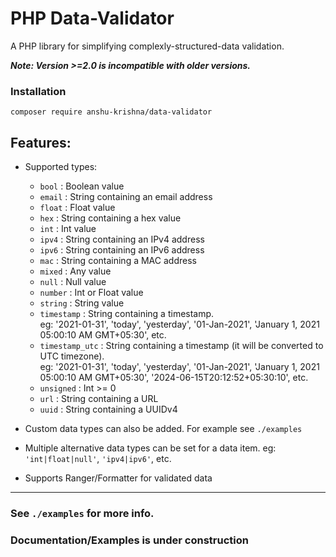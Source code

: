 # PHP Data-Validator
A PHP library for simplifying complexly-structured-data validation.

***Note: Version >=2.0 is incompatible with older versions.***

### Installation
```
composer require anshu-krishna/data-validator
```
## Features:
* Supported types:
	* `bool` : Boolean value
	* `email` : String containing an email address
	* `float` : Float value
	* `hex` : String containing a hex value
	* `int` : Int value
	* `ipv4` : String containing an IPv4 address
	* `ipv6` : String containing an IPv6 address
	* `mac` : String containing a MAC address
	* `mixed` : Any value
	* `null` : Null value
	* `number` : Int or Float value
	* `string` : String value
	* `timestamp` : String containing a timestamp.\
					eg: '2021-01-31', 'today', 'yesterday', '01-Jan-2021', 'January 1, 2021 05:00:10 AM GMT+05:30', etc.
	* `timestamp_utc` : String containing a timestamp (it will be converted to UTC timezone).\
					eg: '2021-01-31', 'today', 'yesterday', '01-Jan-2021', 'January 1, 2021 05:00:10 AM GMT+05:30', '2024-06-15T20:12:52+05:30:10', etc.
	* `unsigned` : Int >= 0
	* `url` : String containing a URL
	* `uuid` : String containing a UUIDv4

* Custom data types can also be added. For example see `./examples`

* Multiple alternative data types can be set for a data item. eg: `'int|float|null'`, `'ipv4|ipv6'`, etc.

* Supports Ranger/Formatter for validated data
___

### See `./examples` for more info.
### Documentation/Examples is under construction
